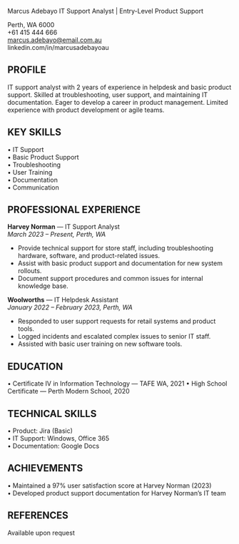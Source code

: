 Marcus Adebayo
IT Support Analyst | Entry-Level Product Support

Perth, WA 6000  
+61 415 444 666  
marcus.adebayo@email.com.au  
linkedin.com/in/marcusadebayoau

PROFILE
-------
IT support analyst with 2 years of experience in helpdesk and basic product support. Skilled at troubleshooting, user support, and maintaining IT documentation. Eager to develop a career in product management. Limited experience with product development or agile teams.

KEY SKILLS
----------
• IT Support  
• Basic Product Support  
• Troubleshooting  
• User Training  
• Documentation  
• Communication

PROFESSIONAL EXPERIENCE
-----------------------

**Harvey Norman** — IT Support Analyst  
_March 2023 – Present, Perth, WA_
- Provide technical support for store staff, including troubleshooting hardware, software, and product-related issues.
- Assist with basic product support and documentation for new system rollouts.
- Document support procedures and common issues for internal knowledge base.

**Woolworths** — IT Helpdesk Assistant  
_January 2022 – February 2023, Perth, WA_
- Responded to user support requests for retail systems and product tools.
- Logged incidents and escalated complex issues to senior IT staff.
- Assisted with basic user training on new software tools.

EDUCATION
---------
• Certificate IV in Information Technology — TAFE WA, 2021
• High School Certificate — Perth Modern School, 2020

TECHNICAL SKILLS
----------------
• Product: Jira (Basic)  
• IT Support: Windows, Office 365  
• Documentation: Google Docs

ACHIEVEMENTS
------------
• Maintained a 97% user satisfaction score at Harvey Norman (2023)  
• Developed product support documentation for Harvey Norman’s IT team

REFERENCES
----------
Available upon request
